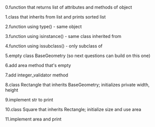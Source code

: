 0.function that returns list of attributes and methods of object

1.class that inherits from list and prints sorted list

2.function using type() - same object

3.function using isinstance() - same class inherited from

4.function using issubclass() - only subclass of

5.empty class BaseGeometry (so next questions can build on this one)

6.add area method that's empty

7.add integer_validator method

8.class Rectangle that inherits BaseGeometry; initializes private width, height

9.implement str to print

10.class Square that inherits Rectangle; initialize size and use area

11.implement area and print
